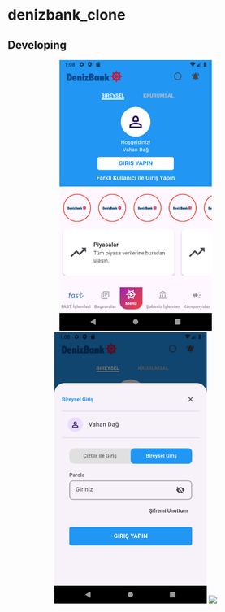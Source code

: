 # denizbank_clone

## Developing

<p align="center">
  <img src="https://github.com/VahanDag/denizbank-clone/blob/main/appScreenshots/login.png" width="300" />
  <img src="https://github.com/VahanDag/denizbank-clone/blob/main/appScreenshots/loginSheet.png" width="300" />
  <img src="https://github.com/VahanDag/denizbank-clone/blob/main/appScreenshots/home.png" width="300" />
</p>
